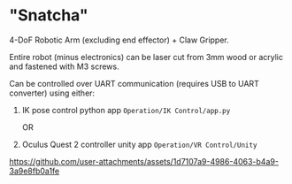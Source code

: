 # "Snatcha"

4-DoF Robotic Arm (excluding end effector) + Claw Gripper.

Entire robot (minus electronics) can be laser cut from 3mm wood or acrylic and fastened with M3 screws.

Can be controlled over UART communication (requires USB to UART converter) using either:
1. IK pose control python app `Operation/IK Control/app.py`
   
   OR
2. Oculus Quest 2 controller unity app `Operation/VR Control/Unity`

https://github.com/user-attachments/assets/1d7107a9-4986-4063-b4a9-3a9e8fb0a1fe
